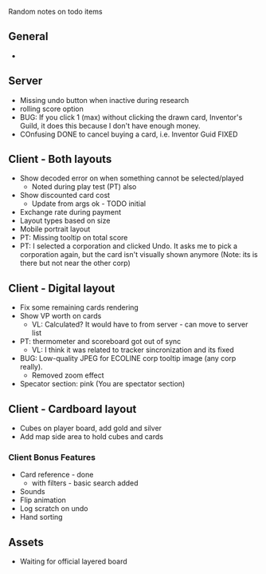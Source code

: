 Random notes on todo items

## General

* 

## Server

* Missing undo button when inactive during research
* rolling score option
* BUG: If you click 1 (max) without clicking the drawn card, Inventor's Guild, it does this because I don't have enough money.
* COnfusing DONE to cancel buying a card, i.e. Inventor Guid FIXED



## Client - Both layouts

* Show decoded error on when something cannot be selected/played
  * Noted during play test (PT) also
* Show discounted card cost
  * Update from args ok - TODO initial
* Exchange rate during payment
* Layout types based on size
* Mobile portrait layout
* PT: Missing tooltip on total score
* PT: I selected a corporation and clicked Undo.  It asks me to pick a corporation again, but the card isn't visually shown anymore (Note: its is there but not near the other corp)


## Client - Digital layout
* Fix some remaining cards rendering
* Show VP worth on cards
  * VL: Calculated? It would have to from server - can move to server list
* PT: thermometer and scoreboard got out of sync 
  * VL: I think it was related to tracker sincronization and its fixed
* BUG:  Low-quality JPEG for ECOLINE corp tooltip image (any corp really).
  * Removed zoom effect
* Specator section: pink (You are spectator section)

## Client - Cardboard layout
* Cubes on player board, add gold and silver
* Add map side area to hold cubes and cards


### Client Bonus Features

* Card reference - done
  * with filters - basic search added
* Sounds
* Flip animation
* Log scratch on undo
* Hand sorting

## Assets

* Waiting for official layered board